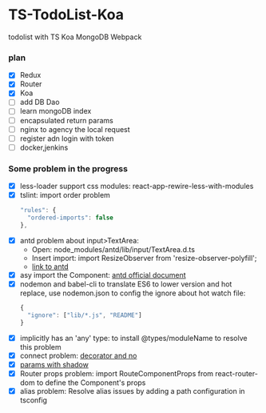 # TS-TodoList-Koa
todolist with TS Koa MongoDB Webpack

### plan
- [X] Redux
- [X] Router
- [X] Koa
- [ ] add DB Dao
- [ ] learn mongoDB index
- [ ] encapsulated return params
- [ ] nginx to agency the local request
- [ ] register adn login with token
- [ ] docker,jenkins

### Some problem in the progress
- [X] less-loader support css modules: react-app-rewire-less-with-modules
- [X] tslint: import order problem
    ```js
    "rules": {
      "ordered-imports": false
    },
    ```
- [X] antd problem about input>TextArea: 
  - Open: node_modules/antd/lib/input/TextArea.d.ts
  - Insert import: import ResizeObserver from 'resize-observer-polyfill';
  - [link to antd](https://github.com/ant-design/ant-design/issues/13405)
- [X] asy import the Component: [antd official document](https://ant.design/docs/react/use-in-typescript-cn)
- [X] nodemon and babel-cli to translate ES6 to lower version and hot replace, use nodemon.json to config the ignore about hot watch file: 
    ```js
    {   
      "ignore": ["lib/*.js", "README"] 
    }
    ```
- [X] implicitly has an 'any' type: to install @types/moduleName to resolve this problem
- [X] connect problem: [decorator and no](https://stackoverflow.com/questions/46861839/typescript-connect-react-redux-decorator-with-stateful-component)
- [X] [params with shadow](https://stackoverflow.com/questions/52968903/shadowed-name-in-typescript-and-react-redux)
- [X] Router props problem: import RouteComponentProps from react-router-dom to define the Component's props
- [X] alias problem: Resolve alias issues by adding a path configuration in tsconfig